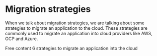 # Migration strategies

When we talk about migration strategies, we are talking about some strategies to migrate an application to the cloud. These strategies are commonly used to migrate an application into cloud providers like AWS, GCP and Azure.

<ResourceGroupTitle>Free content</ResourceGroupTitle>
<BadgeLink badgeText="Watch" href="https://www.google.com/url?sa=t&source=web&rct=j&url=https://m.youtube.com/watch%3Fv%3DAmyuEIux6xs&ved=2ahUKEwik4ezS2rD3AhX0sJUCHbvfBz8Qxa8BegQIBxAF&usg=AOvVaw02xC0sVl2BhGT9X5a8mAHh">6 strategies to migrate an application into the cloud</BadgeLink>
